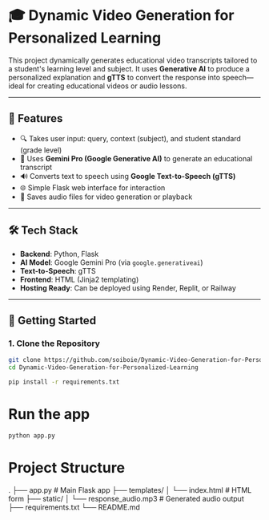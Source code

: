 
# 🎓 Dynamic Video Generation for Personalized Learning

This project dynamically generates educational video transcripts tailored to a student's learning level and subject. It uses **Generative AI** to produce a personalized explanation and **gTTS** to convert the response into speech—ideal for creating educational videos or audio lessons.

---

## 📌 Features

- 🔍 Takes user input: query, context (subject), and student standard (grade level)
- 🧠 Uses **Gemini Pro (Google Generative AI)** to generate an educational transcript
- 🔊 Converts text to speech using **Google Text-to-Speech (gTTS)**
- 🌐 Simple Flask web interface for interaction
- 📁 Saves audio files for video generation or playback

---

## 🛠️ Tech Stack

- **Backend**: Python, Flask
- **AI Model**: Google Gemini Pro (via `google.generativeai`)
- **Text-to-Speech**: gTTS
- **Frontend**: HTML (Jinja2 templating)
- **Hosting Ready**: Can be deployed using Render, Replit, or Railway

---

## 🚀 Getting Started

### 1. Clone the Repository
```bash
git clone https://github.com/soiboie/Dynamic-Video-Generation-for-Personalized-Learning.git
cd Dynamic-Video-Generation-for-Personalized-Learning

pip install -r requirements.txt
```
# Run the app
```bash
python app.py
```
# Project Structure 
.
├── app.py                  # Main Flask app
├── templates/
│   └── index.html          # HTML form
├── static/
│   └── response_audio.mp3  # Generated audio output
├── requirements.txt
└── README.md




